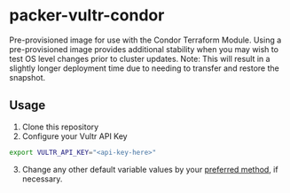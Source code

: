 # packer-vultr-condor
Pre-provisioned image for use with the Condor Terraform Module. Using a pre-provisioned image provides additional stability when you may wish to test OS level changes prior to cluster updates. Note: This will result in a slightly longer deployment time due to needing to transfer and restore the snapshot.

## Usage
1. Clone this repository
2. Configure your Vultr API Key

``` sh
export VULTR_API_KEY="<api-key-here>"
```
3. Change any other default variable values by your [preferred method](https://www.packer.io/guides/hcl/variables#assigning-variables), if necessary.


